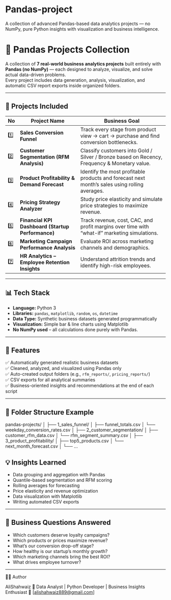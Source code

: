 # Pandas-project
A collection of advanced Pandas-based data analytics projects — no NumPy, pure Python insights with visualization and business intelligence.

# 🐼 Pandas Projects Collection

A collection of **7 real-world business analytics projects** built entirely with **Pandas (no NumPy)** — each designed to analyze, visualize, and solve actual data-driven problems.  
Every project includes data generation, analysis, visualization, and automatic CSV report exports inside organized folders.

---

## 🚀 Projects Included

| No | Project Name | Business Goal |
|----|---------------|---------------|
| 1️⃣ | **Sales Conversion Funnel** | Track every stage from product view → cart → purchase and find conversion bottlenecks. |
| 2️⃣ | **Customer Segmentation (RFM Analysis)** | Classify customers into Gold / Silver / Bronze based on Recency, Frequency & Monetary value. |
| 3️⃣ | **Product Profitability & Demand Forecast** | Identify the most profitable products and forecast next month’s sales using rolling averages. |
| 4️⃣ | **Pricing Strategy Analyzer** | Study price elasticity and simulate price strategies to maximize revenue. |
| 5️⃣ | **Financial KPI Dashboard (Startup Performance)** | Track revenue, cost, CAC, and profit margins over time with “what-if” marketing simulations. |
| 6️⃣ | **Marketing Campaign Performance Analysis** | Evaluate ROI across marketing channels and demographics. |
| 7️⃣ | **HR Analytics – Employee Retention Insights** | Understand attrition trends and identify high-risk employees. |

---

## 📊 Tech Stack
- **Language:** Python 3  
- **Libraries:** `pandas`, `matplotlib`, `random`, `os`, `datetime`  
- **Data Type:** Synthetic business datasets generated programmatically  
- **Visualization:** Simple bar & line charts using Matplotlib  
- **No NumPy used** – all calculations done purely with Pandas.

---

## 🧾 Features
✅ Automatically generated realistic business datasets  
✅ Cleaned, analyzed, and visualized using Pandas only  
✅ Auto-created output folders (e.g., `rfm_reports/`, `pricing_reports/`)  
✅ CSV exports for all analytical summaries  
✅ Business-oriented insights and recommendations at the end of each script  

---

## 📁 Folder Structure Example

pandas-projects/
│
├── 1_sales_funnel/
│ ├── funnel_totals.csv
│ └── weekday_conversion_rates.csv
│
├── 2_customer_segmentation/
│ ├── customer_rfm_data.csv
│ └── rfm_segment_summary.csv
│
├── 3_product_profitability/
│ ├── top5_products.csv
│ └── next_month_forecast.csv
│
└── ...

## 💡 Insights Learned
- Data grouping and aggregation with Pandas  
- Quantile-based segmentation and RFM scoring  
- Rolling averages for forecasting  
- Price elasticity and revenue optimization  
- Data visualization with Matplotlib  
- Writing automated CSV exports  

---

## 🎯 Business Questions Answered
- Which customers deserve loyalty campaigns?  
- Which products or prices maximize revenue?  
- What’s our conversion drop-off stage?  
- How healthy is our startup’s monthly growth?  
- Which marketing channels bring the best ROI?  
- What drives employee turnover?  

---

👩‍💻 Author

AliShahwaiz
📍 Data Analyst | Python Developer | Business Insights Enthusiast
📧 [alishahwaiz889@gmail.com]
